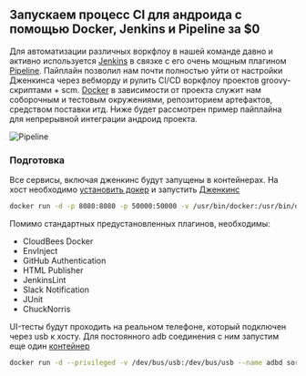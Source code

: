 ## Запускаем процесс CI для андроида с помощью Docker, Jenkins и Pipeline за $0

Для автоматизации различных воркфлоу в нашей команде давно и активно используется [Jenkins](https://jenkins.io/) в связке с его очень мощным плагином [Pipeline](https://wiki.jenkins-ci.org/display/JENKINS/Pipeline+Plugin). Пайплайн позволил нам почти полностью уйти от настройки Дженкинса через вебморду и рулить CI/CD воркфлоу проектов groovy-скриптами + scm. [Docker](https://www.docker.com/) в зависимости от проекта служит нам соборочным и тестовым окружениями, репозиторием артефактов, средством поставки итд. Ниже будет рассмотрен пример пайплайна для непрерывной интеграции андроид проекта.

![Pipeline](https://github.com/maddevsio/publications/blob/master/pipeline-android/img/pipeline.png)

### Подготовка
Все сервисы, включая дженкинс будут запущены в контейнерах. На хост необходимо [установить докер](https://docs.docker.com/engine/installation/) и запустить [Дженкинс](https://hub.docker.com/_/jenkins/)
```bash
docker run -d -p 8080:8080 -p 50000:50000 -v /usr/bin/docker:/usr/bin/docker -v /var/run/docker.sock:/var/run/docker.sock jenkins
```
Помимо стандартных предустановленных плагинов, необходимы:
* CloudBees Docker
* EnvInject
* GitHub Authentication
* HTML Publisher
* JenkinsLint
* Slack Notification
* JUnit
* ChuckNorris

UI-тесты будут проходить на реальном телефоне, который подключен через usb к хосту. Для постоянного adb соединения с ним запустим еще один [контейнер](https://hub.docker.com/r/sorccu/adb/)
```bash
docker run -d --privileged -v /dev/bus/usb:/dev/bus/usb --name adbd sorccu/adb
```
